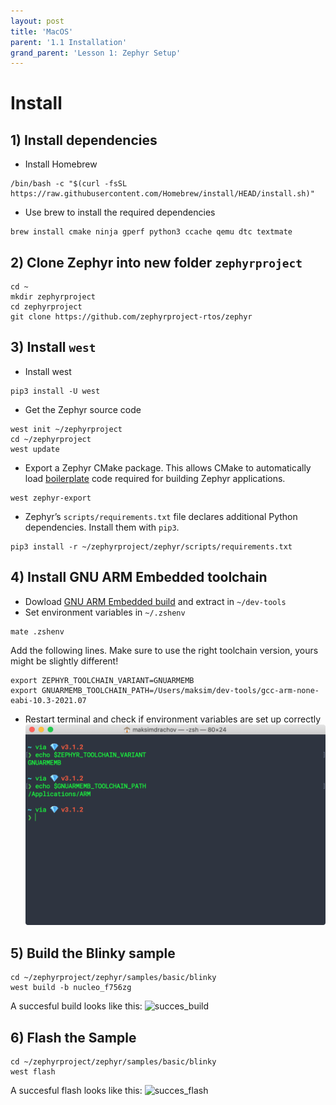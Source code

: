 ```yaml
---
layout: post
title: 'MacOS'
parent: '1.1 Installation'
grand_parent: 'Lesson 1: Zephyr Setup'
---
```


# Install

## 1) Install dependencies

- Install Homebrew
```
/bin/bash -c "$(curl -fsSL https://raw.githubusercontent.com/Homebrew/install/HEAD/install.sh)"
```

- Use brew to install the required dependencies

```
brew install cmake ninja gperf python3 ccache qemu dtc textmate    
```

## 2) Clone Zephyr into new folder `zephyrproject`
```
cd ~
mkdir zephyrproject
cd zephyrproject
git clone https://github.com/zephyrproject-rtos/zephyr
```

## 3) Install `west`
- Install west

```
pip3 install -U west
```

- Get the Zephyr source code
```
west init ~/zephyrproject
cd ~/zephyrproject
west update
```

- Export a Zephyr CMake package. This allows CMake to automatically load [boilerplate](https://en.wikipedia.org/wiki/Boilerplate_code) code required for building Zephyr applications.
```
west zephyr-export
```

- Zephyr’s `scripts/requirements.txt` file declares additional Python dependencies. Install them with `pip3`.
```
pip3 install -r ~/zephyrproject/zephyr/scripts/requirements.txt
```

## 4) Install GNU ARM Embedded toolchain
- Dowload [GNU ARM Embedded build](https://developer.arm.com/tools-and-software/open-source-software/developer-tools/gnu-toolchain/gnu-rm/downloads) and extract in `~/dev-tools`
- Set environment variables in `~/.zshenv`
```
mate .zshenv
```
Add the following lines. Make sure to use the right toolchain version, yours might be slightly different!
```
export ZEPHYR_TOOLCHAIN_VARIANT=GNUARMEMB
export GNUARMEMB_TOOLCHAIN_PATH=/Users/maksim/dev-tools/gcc-arm-none-eabi-10.3-2021.07
```
- Restart terminal and check if environment variables are set up correctly
![env_var_check](/images/zephyr-setup/env-var-check.png)

## 5) Build the Blinky sample
```
cd ~/zephyrproject/zephyr/samples/basic/blinky
west build -b nucleo_f756zg
```
A succesful build looks like this:
![succes_build](/images/zephyr-setup/succes-build.png)

## 6) Flash the Sample
```
cd ~/zephyrproject/zephyr/samples/basic/blinky
west flash
```
A succesful flash looks like this:
![succes_flash](/images/zephyr-setup/succes-flash.png)